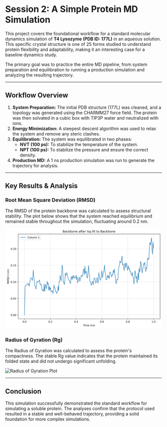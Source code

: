 # Session 2: A Simple Protein MD Simulation

This project covers the foundational workflow for a standard molecular dynamics simulation of **T4 Lysozyme (PDB ID: 177L)** in an aqueous solution. This specific crystal structure is one of 25 forms studied to understand protein flexibility and adaptability, making it an interesting case for a baseline dynamics study.

The primary goal was to practice the entire MD pipeline, from system preparation and equilibration to running a production simulation and analyzing the resulting trajectory.

---

## Workflow Overview

1.  **System Preparation:** The initial PDB structure (177L) was cleaned, and a topology was generated using the CHARMM27 force field. The protein was then solvated in a cubic box with TIP3P water and neutralized with ions.
2.  **Energy Minimization:** A steepest descent algorithm was used to relax the system and remove any steric clashes.
3.  **Equilibration:** The system was equilibrated in two phases:
    * **NVT (100 ps):** To stabilize the temperature of the system.
    * **NPT (100 ps):** To stabilize the pressure and ensure the correct density.
4.  **Production MD:** A 1 ns production simulation was run to generate the trajectory for analysis.

---

## Key Results & Analysis

### Root Mean Square Deviation (RMSD)

The RMSD of the protein backbone was calculated to assess structural stability. The plot below shows that the system reached equilibrium and remained stable throughout the simulation, fluctuating around 0.2 nm.

![RMSD Plot](./3_results/rmsd.png)

### Radius of Gyration (Rg)

The Radius of Gyration was calculated to assess the protein's compactness. The stable Rg value indicates that the protein maintained its folded state and did not undergo significant unfolding.

![Radius of Gyration Plot](./3_results/gyrate.png)

---

## Conclusion

This simulation successfully demonstrated the standard workflow for simulating a soluble protein. The analyses confirm that the protocol used resulted in a stable and well-behaved trajectory, providing a solid foundation for more complex simulations.

